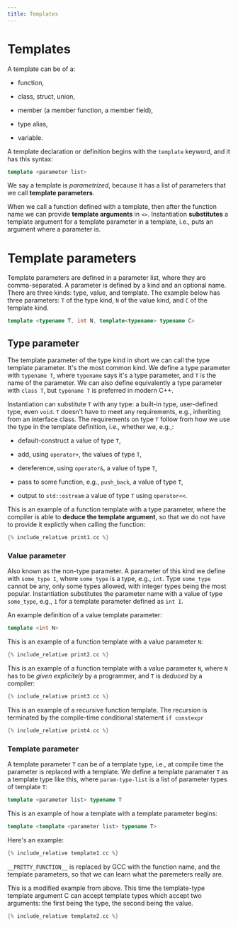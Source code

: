 ```yaml
---
title: Templates
---
```


# Templates

A template can be of a:

* function,

* class, struct, union,

* member (a member function, a member field),

* type alias,

* variable.

A template declaration or definition begins with the `template`
keyword, and it has this syntax:

```cpp
template <parameter list>
```

We say a template is *parametrized*, because it has a list of
parameters that we call **template parameters**.

When we call a function defined with a template, then after the
function name we can provide **template arguments** in `<>`.
Instantiation **substitutes** a template argument for a template
parameter in a template, i.e., puts an argument where a parameter is.

# Template parameters

Template parameters are defined in a parameter list, where they are
comma-separated.  A parameter is defined by a kind and an optional
name.  There are three kinds: type, value, and template.  The example
below has three parameters: `T` of the type kind, `N` of the value
kind, and `C` of the template kind.

```cpp
template <typename T, int N, template<typename> typename C>
```

## Type parameter

The template parameter of the type kind in short we can call the type
template parameter.  It's the most common kind.  We define a type
parameter with `typename T`, where `typename` says it's a type
parameter, and `T` is the name of the parameter.  We can also define
equivalently a type parameter with `class T`, but `typename T` is
preferred in modern C++.

Instantiation can substitute `T` with any type: a built-in type,
user-defined type, even `void`. `T` doesn't have to meet any
requirements, e.g., inheriting from an interface class.  The
requirements on type `T` follow from how we use the type in the
template definition, i.e., whether we, e.g.,:

* default-construct a value of type `T`,

* add, using `operator+`, the values of type `T`,

* dereference, using `operator&`, a value of type `T`,

* pass to some function, e.g., `push_back`, a value of type `T`,

* output to `std::ostream` a value of type `T` using `operator<<`.

This is an example of a function template with a type parameter, where
the compiler is able to **deduce the template argument**, so that we
do not have to provide it explictly when calling the function:

```cpp
{% include_relative print1.cc %}
```

### Value parameter

Also known as the non-type parameter.  A parameter of this kind we
define with `some_type I`, where `some_type` is a type, e.g., `int`.
Type `some_type` cannot be any, only some types allowed, with integer
types being the most popular.  Instantiation substitutes the parameter
name with a value of type `some_type`, e.g., `1` for a template
parameter defined as `int I`.

An example definition of a value template parameter:

```cpp
template <int N>
```

This is an example of a function template with a value parameter `N`:

```cpp
{% include_relative print2.cc %}
```

This is an example of a function template with a value parameter `N`,
where `N` has to be *given explicitely* by a programmer, and `T` is
*deduced* by a compiler:

```cpp
{% include_relative print3.cc %}
```

This is an example of a recursive function template.  The recursion is
terminated by the compile-time conditional statement `if constexpr`

```cpp
{% include_relative print4.cc %}
```

### Template parameter

A template parameter `T` can be of a template type, i.e., at compile
time the parameter is replaced with a template.  We define a template
paramater `T` as a template type like this, where `param-type-list` is
a list of parameter types of template `T`:

```cpp
template <parameter list> typename T
```

This is an example of how a template with a template parameter begins:

```cpp
template <template <parameter list> typename T>
```

Here's an example:

```cpp
{% include_relative template1.cc %}
```

`__PRETTY_FUNCTION__` is replaced by GCC with the function name, and
the template parameters, so that we can learn what the paremeters
really are.

This is a modified example from above.  This time the template-type
template argument C can accept template types which accept two
arguments: the first being the type, the second being the value.

```cpp
{% include_relative template2.cc %}
```

<!-- LocalWords: lvalue lvalues rvalue -->
